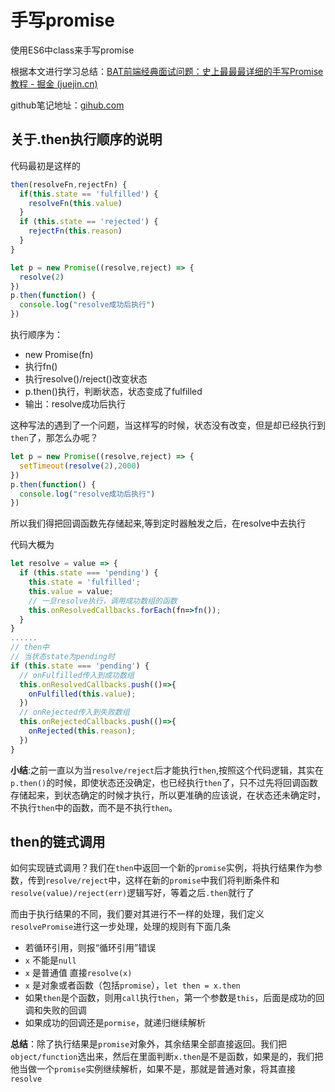 # 手写promise
使用ES6中class来手写promise

根据本文进行学习总结：[BAT前端经典面试问题：史上最最最详细的手写Promise教程 - 掘金 (juejin.cn)](https://juejin.cn/post/6844903625769091079)

github笔记地址：[gihub.com](https://github.com/zsyoo/note/tree/main/promise)

## 关于.then执行顺序的说明
代码最初是这样的
```js
then(resolveFn,rejectFn) {
  if(this.state == 'fulfilled') {
    resolveFn(this.value)
  }
  if (this.state == 'rejected') {
    rejectFn(this.reason)
  }
}
```
```js
let p = new Promise((resolve,reject) => {
  resolve(2)
})
p.then(function() {
  console.log("resolve成功后执行")
})
```
执行顺序为：
- new Promise(fn)
- 执行fn()
- 执行resolve()/reject()改变状态
- p.then()执行，判断状态，状态变成了fulfilled
- 输出：resolve成功后执行

这种写法的遇到了一个问题，当这样写的时候，状态没有改变，但是却已经执行到`then`了，那怎么办呢？
```js
let p = new Promise((resolve,reject) => {
  setTimeout(resolve(2),2000)
})
p.then(function() {
  console.log("resolve成功后执行")
})
```
所以我们得把回调函数先存储起来,等到定时器触发之后，在resolve中去执行

代码大概为
```js
let resolve = value => {
  if (this.state === 'pending') {
    this.state = 'fulfilled';
    this.value = value;
    // 一旦resolve执行，调用成功数组的函数
    this.onResolvedCallbacks.forEach(fn=>fn());
  }
}
......
// then中
// 当状态state为pending时
if (this.state === 'pending') {
  // onFulfilled传入到成功数组
  this.onResolvedCallbacks.push(()=>{
    onFulfilled(this.value);
  })
  // onRejected传入到失败数组
  this.onRejectedCallbacks.push(()=>{
    onRejected(this.reason);
  })
}
```
**小结**:之前一直以为当`resolve/reject`后才能执行`then`,按照这个代码逻辑，其实在`p.then()`的时候，即使状态还没确定，也已经执行`then`了，只不过先将回调函数存储起来，到状态确定的时候才执行，所以更准确的应该说，在状态还未确定时，不执行`then`中的函数，而不是不执行`then`。

## then的链式调用
如何实现链式调用？我们在`then`中返回一个新的`promise`实例，将执行结果作为参数，传到`resolve/reject`中，这样在新的`promise`中我们将判断条件和`resolve(value)/reject(err)`逻辑写好，等着之后`.then`就行了

而由于执行结果的不同，我们要对其进行不一样的处理，我们定义`resolvePromise`进行这一步处理，处理的规则有下面几条
- 若循环引用，则报“循环引用”错误
- `x` 不能是`null`
- `x` 是普通值 直接`resolve(x)`
- `x` 是对象或者函数（包括`promise`），`let then = x.then`
- 如果`then`是个函数，则用`call`执行`then`，第一个参数是`this`，后面是成功的回调和失败的回调
- 如果成功的回调还是`pormise`，就递归继续解析

**总结**：除了执行结果是`promise`对象外，其余结果全部直接返回。我们把`object/function`选出来，然后在里面判断`x.then`是不是函数，如果是的，我们把他当做一个`promise`实例继续解析，如果不是，那就是普通对象，将其直接`resolve`